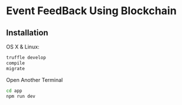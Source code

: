 # Event FeedBack Using Blockchain

## Installation

OS X & Linux:

```sh
truffle develop
compile
migrate
```
Open Another Terminal

```sh
cd app
npm run dev
```


